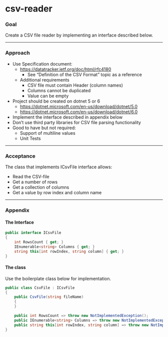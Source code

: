 # csv-reader

### Goal

Create a CSV file reader by implementing an interface described below. 

---

### Approach

* Use Specification document: 
  + https://datatracker.ietf.org/doc/html/rfc4180
    - See “Definition of the CSV Format” topic as a reference 
  + Additional requirements 
    - CSV file must contain Header (column names) 
    - Columns cannot be duplicated
    - Value can be empty 
* Project should be created on dotnet 5 or 6 
  + https://dotnet.microsoft.com/en-us/download/dotnet/5.0
  + https://dotnet.microsoft.com/en-us/download/dotnet/6.0 
* Implement the interface described in appendix below 
* Don’t use third party libraries for CSV file parsing functionality 
* Good to have but not required: 
  + Support of multiline values 
  + Unit Tests 

---

### Acceptance

The class that implements ICsvFile interface allows: 
* Read the CSV-file 
* Get a number of rows 
* Get a collection of columns 
* Get a value by row index and column name 

---

### Appendix 

#### The Interface 

```csharp
public interface ICsvFile 
{ 
    int RowsCount { get; } 
    IEnumerable<string> Columns { get; } 
    string this[int rowIndex, string column] { get; } 
}
```

#### The class 

Use the boilerplate class below for implementation.
```csharp
public class CsvFile : ICsvFile 
{
    public CsvFile(string fileName)
    {
    }
        
    public int RowsCount => throw new NotImplementedException();
    public IEnumerable<string> Columns => throw new NotImplementedException();
    public string this[int rowIndex, string column] => throw new NotImplementedException();
}
```
